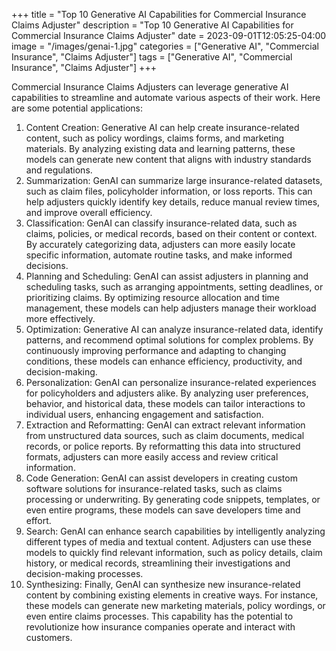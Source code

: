 +++
title = "Top 10 Generative AI Capabilities for Commercial Insurance Claims Adjuster"
description = "Top 10 Generative AI Capabilities for Commercial Insurance Claims Adjuster"
date = 2023-09-01T12:05:25-04:00
image = "/images/genai-1.jpg"
categories = ["Generative AI", "Commercial Insurance", "Claims Adjuster"]
tags = ["Generative AI", "Commercial Insurance", "Claims Adjuster"]
+++

Commercial Insurance Claims Adjusters can leverage generative AI capabilities to streamline and automate various aspects of their work. Here are some potential applications:

1. Content Creation: Generative AI can help create insurance-related content, such as policy wordings, claims forms, and marketing materials. By analyzing existing data and learning patterns, these models can generate new content that aligns with industry standards and regulations.
2. Summarization: GenAI can summarize large insurance-related datasets, such as claim files, policyholder information, or loss reports. This can help adjusters quickly identify key details, reduce manual review times, and improve overall efficiency.
3. Classification: GenAI can classify insurance-related data, such as claims, policies, or medical records, based on their content or context. By accurately categorizing data, adjusters can more easily locate specific information, automate routine tasks, and make informed decisions.
4. Planning and Scheduling: GenAI can assist adjusters in planning and scheduling tasks, such as arranging appointments, setting deadlines, or prioritizing claims. By optimizing resource allocation and time management, these models can help adjusters manage their workload more effectively.
5. Optimization: Generative AI can analyze insurance-related data, identify patterns, and recommend optimal solutions for complex problems. By continuously improving performance and adapting to changing conditions, these models can enhance efficiency, productivity, and decision-making.
6. Personalization: GenAI can personalize insurance-related experiences for policyholders and adjusters alike. By analyzing user preferences, behavior, and historical data, these models can tailor interactions to individual users, enhancing engagement and satisfaction.
7. Extraction and Reformatting: GenAI can extract relevant information from unstructured data sources, such as claim documents, medical records, or police reports. By reformatting this data into structured formats, adjusters can more easily access and review critical information.
8. Code Generation: GenAI can assist developers in creating custom software solutions for insurance-related tasks, such as claims processing or underwriting. By generating code snippets, templates, or even entire programs, these models can save developers time and effort.
9. Search: GenAI can enhance search capabilities by intelligently analyzing different types of media and textual content. Adjusters can use these models to quickly find relevant information, such as policy details, claim history, or medical records, streamlining their investigations and decision-making processes.
10. Synthesizing: Finally, GenAI can synthesize new insurance-related content by combining existing elements in creative ways. For instance, these models can generate new marketing materials, policy wordings, or even entire claims processes. This capability has the potential to revolutionize how insurance companies operate and interact with customers.